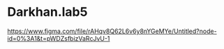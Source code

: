 # Darkhan.lab5
https://www.figma.com/file/rAHqv8Q62L6v6y8nYGeMYe/Untitled?node-id=0%3A1&t=pWDZsfbizVaRcJvU-1
